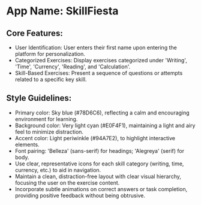 # **App Name**: SkillFiesta

## Core Features:

- User Identification: User enters their first name upon entering the platform for personalization.
- Categorized Exercises: Display exercises categorized under 'Writing', 'Time', 'Currency', 'Reading', and 'Calculation'.
- Skill-Based Exercises: Present a sequence of questions or attempts related to a specific key skill.

## Style Guidelines:

- Primary color: Sky blue (#78D6C6), reflecting a calm and encouraging environment for learning.
- Background color: Very light cyan (#E0F4F1), maintaining a light and airy feel to minimize distraction.
- Accent color: Light periwinkle (#94A7E2), to highlight interactive elements.
- Font pairing: 'Belleza' (sans-serif) for headings; 'Alegreya' (serif) for body.
- Use clear, representative icons for each skill category (writing, time, currency, etc.) to aid in navigation.
- Maintain a clean, distraction-free layout with clear visual hierarchy, focusing the user on the exercise content.
- Incorporate subtle animations on correct answers or task completion, providing positive feedback without being obtrusive.
